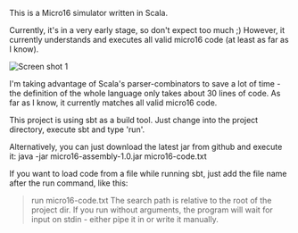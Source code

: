 This is a Micro16 simulator written in Scala.

Currently, it's in a very early stage, so don't expect too much ;)
However, it currently understands and executes all valid micro16 code (at least 
as far as I know). 

![Screen shot 1](http://i.imgur.com/tUgkd.png)

I'm taking advantage of Scala's parser-combinators to save a lot of time - the
definition of the whole language only takes about 30 lines of code. As far as I 
know, it currently matches all valid micro16 code.

This project is using sbt as a build tool. Just change into the project directory,
execute sbt and type 'run'.

Alternatively, you can just download the latest jar from github and execute it:
java -jar micro16-assembly-1.0.jar micro16-code.txt

If you want to load code from a file while running sbt, just add the file name
after the run command, like this: 
> run micro16-code.txt
The search path is relative to the root of the project dir.
If you run without arguments, the program will wait for input on stdin - either
pipe it in or write it manually.